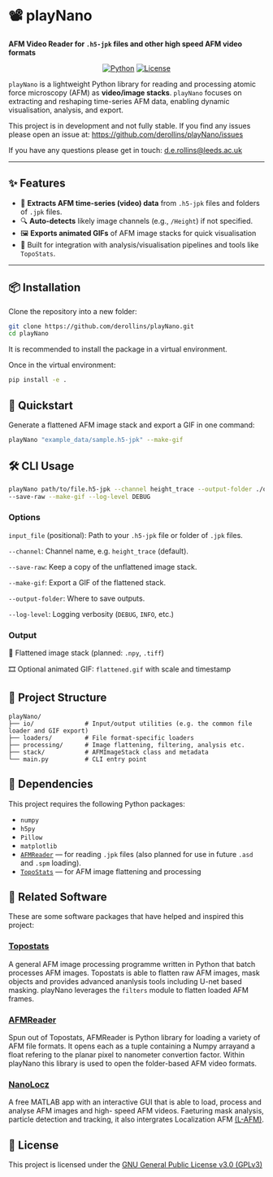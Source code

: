 # 📽️ playNano

**AFM Video Reader for `.h5-jpk` files and other high speed AFM video formats**

<div align="center">

[![Python](https://img.shields.io/badge/python-3.10%2B-blue)](https://www.python.org/)
[![License](https://img.shields.io/badge/license-GPLv3-blue)](LICENSE)

</div>

`playNano` is a lightweight Python library for reading and processing atomic force microscopy (AFM)
as **video/image stacks**. `playNano` focuses on extracting and reshaping time-series AFM data,
enabling dynamic visualisation, analysis, and export.

This project is in development and not fully stable. If you find any issues please open an issue at:
<https://github.com/derollins/playNano/issues>

If you have any questions please get in touch: <d.e.rollins@leeds.ac.uk>

---

## ✨ Features

- 📂 **Extracts AFM time-series (video) data** from `.h5-jpk` files and folders of `.jpk` files.
- 🔍 **Auto-detects** likely image channels (e.g., `/Height`) if not specified.
- 🖼️ **Exports animated GIFs** of AFM image stacks for quick visualisation
- 🧠 Built for integration with analysis/visualisation pipelines and tools like `TopoStats`.

---

## 📦 Installation

Clone the repository into a new folder:

```bash
git clone https://github.com/derollins/playNano.git
cd playNano
```

It is recommended to install the package in a virtual environment.

Once in the virtual environment:

```bash
pip install -e .
```

## 🚀 Quickstart

Generate a flattened AFM image stack and export a GIF in one command:

```bash
playNano "example_data/sample.h5-jpk" --make-gif
```

## 🛠️ CLI Usage

```bash
playNano path/to/file.h5-jpk --channel height_trace --output-folder ./output
--save-raw --make-gif --log-level DEBUG
```

### Options

`input_file` (positional): Path to your `.h5-jpk` file or folder of `.jpk` files.

`--channel`: Channel name, e.g. `height_trace` (default).

`--save-raw`: Keep a copy of the unflattened image stack.

`--make-gif`: Export a GIF of the flattened stack.

`--output-folder`: Where to save outputs.

`--log-level`: Logging verbosity (`DEBUG`, `INFO`, etc.)

### Output

📂 Flattened image stack (planned: `.npy`, `.tiff`)

🎞️ Optional animated GIF: `flattened.gif` with scale and timestamp

## 📁 Project Structure

```text
playNano/
├── io/              # Input/output utilities (e.g. the common file loader and GIF export)
├── loaders/         # File format-specific loaders
├── processing/      # Image flattening, filtering, analysis etc.
├── stack/           # AFMImageStack class and metadata
└── main.py          # CLI entry point
```

## 🧩 Dependencies

This project requires the following Python packages:

- `numpy`
- `h5py`
- `Pillow`
- `matplotlib`
- [`AFMReader`](https://github.com/AFM-SPM/AFMReader) — for reading `.jpk` files
    (also planned for use in future `.asd` and `.spm` loading).
- [`TopoStats`](https://github.com/AFM-SPM/TopoStats) — for AFM image flattening and processing

## 🤝 Related Software

These are some software packages that have helped and inspired this project:

### [Topostats](https://github.com/AFM-SPM/TopoStats)

A general AFM image processing programme written in Python that batch processes AFM images.
Topostats is able to flatten raw AFM images, mask objects and provides advanced ananlysis tools
including U-net based masking. playNano leverages the `filters` module to flatten loaded AFM frames.

### [AFMReader](https://github.com/AFM-SPM/AFMReader)

Spun out of Topostats, AFMReader is Python library for loading a variety of AFM file formats. It opens
each as a tuple containing a Numpy arrayand a float refering to the planar pixel to nanometer convertion
factor. Within playNano this library is used to open the folder-based AFM video formats.

### [NanoLocz](https://github.com/George-R-Heath/NanoLocz)

A free MATLAB app with an interactive GUI that is able to load, process and analyse AFM images and
high- speed AFM videos. Faeturing mask analysis, particle detection and tracking, it also
intergrates Localization  AFM [(L-AFM)](https://www.nature.com/articles/s41586-021-03551-x).

## 📜 License

This project is licensed under the [GNU General Public License v3.0 (GPLv3)](https://www.gnu.org/licenses/gpl-3.0.html)
